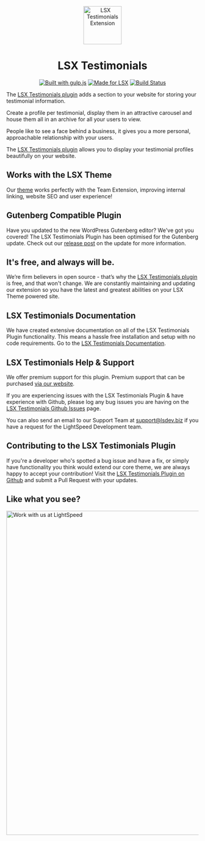 <p align="center"><a target="_blank" href="https://lsx.lsdev.biz/"><img width="100px;" src="https://lsx.lsdev.biz/wp-content/uploads/2019/03/Testimonials.svg" alt="LSX Testimonials Extension"></a>
</p>
<h1 align="center">LSX Testimonials</h1>

<p align="center">
    <a href="http://gulpjs.com/"><img src="https://img.shields.io/badge/built%20with-gulp.js-green.svg" alt="Built with gulp.js"></a> 
   <a href="https://lsx.lsdev.biz/"><img src="https://lsx.lsdev.biz/wp-content/uploads/2019/06/Designed-for-LSX-Theme-blue.png" alt="Made for LSX"></a>
   <a href="https://travis-ci.org/lightspeeddevelopment/lsx-testimonials/"><img src="https://travis-ci.org/lightspeeddevelopment/lsx-testimonials.svg?branch=master" alt="Build Status"></a>
</p>

The [LSX Testimonials plugin](https://lsx.lsdev.biz/extensions/testimonials/) adds a section to your website for storing your testimonial information. 

Create a profile per testimonial, display them in an attractive carousel and house them all in an archive for all your users to view. 

People like to see a face behind a business, it gives you a more personal, approachable relationship with your users. 

The [LSX Testimonials plugin](https://lsx.lsdev.biz/extensions/testimonials/) allows you to display your testimonial profiles beautifully on your website. 

## Works with the LSX Theme
Our  [theme](https://lsx.lsdev.biz/) works perfectly with the Team Extension, improving internal linking, website SEO and user experience! 

## Gutenberg Compatible Plugin
Have you updated to the new WordPress Gutenberg editor? We've got you covered! The LSX Testimonials Plugin has been optimised for the Gutenberg update. Check out our [release post](https://lsx.lsdev.biz/lsx-blocks-available-on-wordpress-org/) on the update for more information.

## It's free, and always will be.
We’re firm believers in open source - that’s why the [LSX Testimonials plugin](https://lsx.lsdev.biz/extensions/testimonials/) is free, and that won't change. We are constantly maintaining and updating our extension so you have the latest and greatest abilities on your LSX Theme powered site. 

## LSX Testimonials Documentation

We have created extensive documentation on all of the LSX Testimonials Plugin functionality. This means a hassle free installation and setup with no code requirements. Go to the [LSX Testimonials Documentation](https://lsx.lsdev.biz/documentation/lsx-testimonials/).

## LSX Testimonials Help & Support

We offer premium support for this plugin. Premium support that can be purchased [via our website](https://www.lsdev.biz/services/support/).

If you are experiencing issues with the LSX Testimonials Plugin & have experience with Github, please log any bug issues you are having on the [LSX Testimonials Github Issues](https://github.com/lightspeeddevelopment/lsx-testimonials/issues/) page.

You can also send an email to our Support Team at [support@lsdev.biz](mailto:support@lsdev.biz) if you have a request for the LightSpeed Development team.

## Contributing to the LSX Testimonials Plugin

If you're a developer who's spotted a bug issue and have a fix, or simply have functionality you think would extend our core theme, we are always happy to accept your contribution! Visit the [LSX Testimonials Plugin on Github](https://github.com/lightspeeddevelopment/lsx-testimonials/) and submit a Pull Request with your updates.

## Like what you see?
<a href="https://www.lsdev.biz/contact/"><img src="https://www.lsdev.biz/wp-content/uploads/2020/02/work-with-lightspeed.png" width="850" alt="Work with us at LightSpeed"></a>
